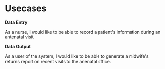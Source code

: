 # Usecases
__Data Entry__

As a nurse, I would like to be able to record a patient's information during an antenatal visit.

__Data Output__

As a user of the system, I would like to be able to generate a midwife's returns report on recent visits to the anenatal office.